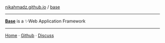 [nikahmadz.github.io][1] / [base][base]

***

**[Base][base]** is a ✨Web Application Framework

***

[Home][1] &middot; [Github][2] &middot; [Discuss][3]

[1]:https://nikahmadz.github.io
[2]:https://github.com/nikahmadz
[3]:https://github.com/nikahmadz/nikahmadz.github.io/discussions "Go to Discussion Room"
[base]:https://nikahmadz.github.io/base
